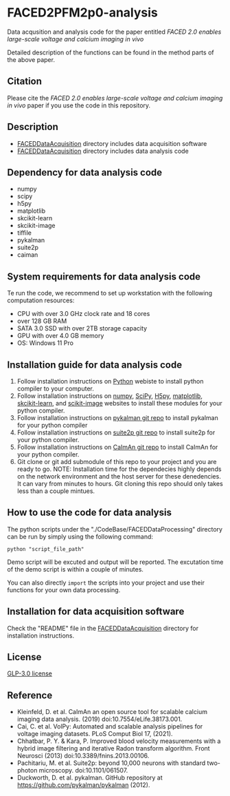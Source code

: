 # FACED2PFM2p0-analysis
Data acqusition and analysis code for the paper entitled *FACED 2.0 enables large-scale voltage and calcium imaging in vivo*

Detailed description of the functions can be found in the method parts of the above paper.

## Citation
Please cite the *FACED 2.0 enables large-scale voltage and calcium imaging in vivo* paper if you use the code in this repository.  

## Description
- [FACEDDataAcquisition](./CodeBase/FACEDDataAcqusition/) directory includes data acquisition software
- [FACEDDataAcquisition](./CodeBase/FACEDDataAcqusition/) directory includes data analysis code


## Dependency for data analysis code
- numpy
- scipy
- h5py
- matplotlib
- skcikit-learn
- skcikit-image
- tiffile
- pykalman
- suite2p
- caiman


## System requirements for data analysis code
Te run the code, we recommend to set up workstation with the following computation resources:
- CPU with over 3.0 GHz clock rate and 18 cores
- over 128 GB RAM
- SATA 3.0 SSD with over 2TB storage capacity
- GPU with over 4.0 GB memory
- OS: Windows 11 Pro


## Installation guide for data analysis code
1. Follow installation instructions on [Python](https://www.python.org/) webiste to install python compiler to your computer.
2. Follow installation instructions on [numpy](https://numpy.org/), [SciPy](https://scipy.org/), [H5py](https://www.h5py.org/), [matplotlib](https://matplotlib.org/), [skcikit-learn](https://scikit-learn.org/stable/), and [scikit-image](https://scikit-image.org/) websites to install these modules for your python compiler.
3. Follow installation instructions on [pykalman git repo](https://github.com/pykalman/pykalman) to install pykalman for your python compiler
4. Follow installation instructions on [suite2p git repo](https://github.com/MouseLand/suite2p) to install suite2p for your python compiler.
5. Follow installation instructions on [CaImAn git repo](https://github.com/flatironinstitute/CaImAn) to install CaImAn for your python compiler.
6. Git clone or git add submodule of this repo to your project and you are ready to go.
NOTE: Installation time for the dependecies highly depends on the network environment and the host server for these denedencies. It can vary from minutes to hours. Git cloning this repo should only takes less than a couple mintues.


## How to use the code for data analysis 
The python scripts under the "./CodeBase/FACEDDataProcessing" directory can be run by simply using the following command:
```
python "script_file_path"
```
Demo script will be excuted and output will be reported. The excutation time of the demo script is within a couple of minutes.

You can also directly `import` the scripts into your project and use their functions for your own data processing. 


## Installation for data acquisition software
Check the "README" file in the [FACEDDataAcquisition](./CodeBase/FACEDDataAcqusition/) directory for installation instructions.


## License
[GLP-3.0 license](./LICENSE)

## Reference

- Kleinfeld, D. et al. CaImAn an open source tool for scalable calcium imaging data analysis. (2019) doi:10.7554/eLife.38173.001.
- Cai, C. et al. VolPy: Automated and scalable analysis pipelines for voltage imaging datasets. PLoS Comput Biol 17, (2021).
- Chhatbar, P. Y. & Kara, P. Improved blood velocity measurements with a hybrid image filtering and iterative Radon transform algorithm. Front Neurosci (2013) doi:10.3389/fnins.2013.00106.
- Pachitariu, M. et al. Suite2p: beyond 10,000 neurons with standard two-photon microscopy. doi:10.1101/061507.
- Duckworth, D. et al. pykalman. GitHub repository at https://github.com/pykalman/pykalman (2012).